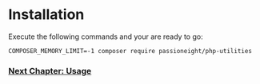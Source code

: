 # Installation

Execute the following commands and your are ready to go:

```
COMPOSER_MEMORY_LIMIT=-1 composer require passioneight/php-utilities
```

### [Next Chapter: Usage](/documentation/20_usage.md)